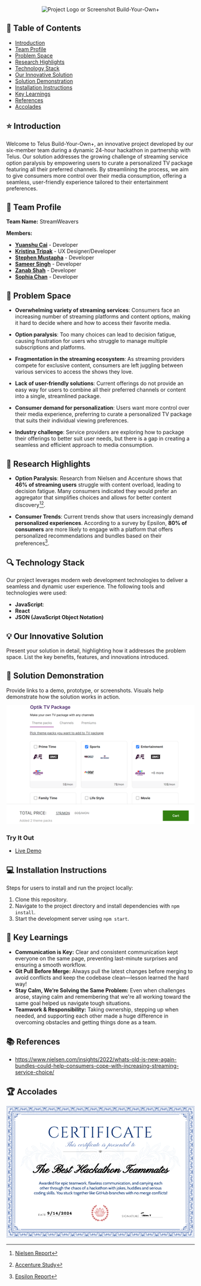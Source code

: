 <div align="center">
<img src="https://images.ctfassets.net/fikanzmkdlqn/24Npa1YcWK80UQw5IZQunH/1ea5fdb2d1ee84b212ce778e713ab9f4/TELUS_Logo.svg" alt="Project Logo or Screenshot"> Build-Your-Own+
</div>

## 📖 Table of Contents

- [Introduction](#star-introduction)
- [Team Profile](#handshake-team-profile)
- [Problem Space](#thinking-problem-space)
- [Research Highlights](#telescope-research-highlights)
- [Technology Stack](#mag-technology-stack)
- [Our Innovative Solution](#bulb-our-innovative-solution)
- [Solution Demonstration](#iphone-solution-demonstration)
- [Installation Instructions](#computer-installation-instructions)
- [Key Learnings](#seedling-key-learnings)
- [References](#books-references)
- [Accolades](#trophy-accolades)

## :star: Introduction

Welcome to Telus Build-Your-Own+, an innovative project developed by our six-member team during a dynamic 24-hour hackathon in partnership with Telus. Our solution addresses the growing challenge of streaming service option paralysis by empowering users to curate a personalized TV package featuring all their preferred channels. By streamlining the process, we aim to give consumers more control over their media consumption, offering a seamless, user-friendly experience tailored to their entertainment preferences.

## :handshake: Team Profile

**Team Name:** StreamWeavers

**Members:**

- **[Yuanshu Cai](https://www.linkedin.com/in/yuanshucai/)** - Developer
- **[Kristina Tripak](https://www.linkedin.com/in/kristina-tripak/)** - UX Designer/Developer
- **[Stephen Mustapha](https://www.linkedin.com/in/stephen-mustapha-ng/)** - Developer
- **[Sameer Singh](https://www.linkedin.com/in/sameersingh22/)** - Developer
- **[Zanab Shah](https://www.linkedin.com/in/zanab-jafry-shah/)** - Developer
- **[Sophia Chan](https://www.linkedin.com/in/sophia-g-chan/)** - Developer

## :thinking: Problem Space

- **Overwhelming variety of streaming services**: Consumers face an increasing number of streaming platforms and content options, making it hard to decide where and how to access their favorite media.

- **Option paralysis**: Too many choices can lead to decision fatigue, causing frustration for users who struggle to manage multiple subscriptions and platforms.

- **Fragmentation in the streaming ecosystem**: As streaming providers compete for exclusive content, consumers are left juggling between various services to access the shows they love.

- **Lack of user-friendly solutions**: Current offerings do not provide an easy way for users to combine all their preferred channels or content into a single, streamlined package.

- **Consumer demand for personalization**: Users want more control over their media experience, preferring to curate a personalized TV package that suits their individual viewing preferences.

- **Industry challenge**: Service providers are exploring how to package their offerings to better suit user needs, but there is a gap in creating a seamless and efficient approach to media consumption.

## :telescope: Research Highlights

- **Option Paralysis**: Research from Nielsen and Accenture shows that **46% of streaming users** struggle with content overload, leading to decision fatigue. Many consumers indicated they would prefer an aggregator that simplifies choices and allows for better content discovery[^1][^2].

- **Consumer Trends**: Current trends show that users increasingly demand **personalized experiences**. According to a survey by Epsilon, **80% of consumers** are more likely to engage with a platform that offers personalized recommendations and bundles based on their preferences[^3].

[^1]: [Nielsen Report](https://www.nielsen.com/insights/2022/whats-old-is-new-again-bundles-could-help-consumers-cope-with-increasing-streaming-service-choice/)
[^2]: [Accenture Study](https://newsroom.accenture.com/news/2022/sixty-percent-of-global-consumers-are-frustrate[…]on-streaming-video-services-according-to-accenture-report)
[^3]: [Epsilon Report](https://www.epsilon.com/us/about-us/pressroom/new-epsilon-research-indicates-80-of-c[…]to-make-a-purchase-when-brands-offer-personalized-experiences)

## :mag: Technology Stack

Our project leverages modern web development technologies to deliver a seamless and dynamic user experience. The following tools and technologies were used:

- **JavaScript**:
- **React**
- **JSON (JavaScript Object Notation)**

## :bulb: Our Innovative Solution

Present your solution in detail, highlighting how it addresses the problem space. List the key benefits, features, and innovations introduced.

## :iphone: Solution Demonstration

Provide links to a demo, prototype, or screenshots. Visuals help demonstrate how the solution works in action.

![demo_image](public/demo_image.png)

### Try It Out

- [Live Demo](YOUR_LIVE_DEMO_LINK)

## :computer: Installation Instructions

Steps for users to install and run the project locally:

1. Clone this repository.
2. Navigate to the project directory and install dependencies with `npm install`.
3. Start the development server using `npm start`.

## :seedling: Key Learnings

- **Communication is Key:** Clear and consistent communication kept everyone on the same page, preventing last-minute surprises and ensuring a smooth workflow.
- **Git Pull Before Merge:** Always pull the latest changes before merging to avoid conflicts and keep the codebase clean—lesson learned the hard way!
- **Stay Calm, We’re Solving the Same Problem:** Even when challenges arose, staying calm and remembering that we're all working toward the same goal helped us navigate tough situations.
- **Teamwork & Responsibility:** Taking ownership, stepping up when needed, and supporting each other made a huge difference in overcoming obstacles and getting things done as a team.

## :books: References

- https://www.nielsen.com/insights/2022/whats-old-is-new-again-bundles-could-help-consumers-cope-with-increasing-streaming-service-choice/

## :trophy: Accolades

![certificate to us](certificate.png)
